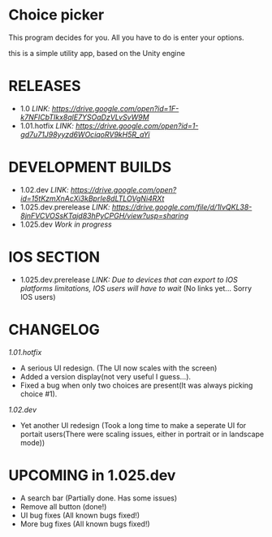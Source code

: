 # Choice picker
This program decides for you. All you have to do is enter your options.

this is a simple utility app, based on the Unity engine

# RELEASES
- 1.0 *LINK: https://drive.google.com/open?id=1F-k7NFICbTIkx8qlE7YSOaDzVLvSvW9M*
- 1.01.hotfix *LINK: https://drive.google.com/open?id=1-gd7u71J98yyzd6WOciqoRV9kH5R_aYi*

# DEVELOPMENT BUILDS
- 1.02.dev *LINK: https://drive.google.com/open?id=15tKzmXnAcXi3kBprIe8dLTLOVgNi4RXt*
- 1.025.dev.prerelease *LINK: https://drive.google.com/file/d/1IvQKL38-8jnFVCVOSsKTajd83hPyCPGH/view?usp=sharing*
- 1.025.dev *Work in progress*

# IOS SECTION
- 1.025.dev.prerelease *LINK: Due to devices that can export to IOS platforms limitations, IOS users will have to wait* (No links yet... Sorry IOS users)

# CHANGELOG

*1.01.hotfix*
  
- A serious UI redesign. (The UI now scales with the screen)
- Added a version display(not very useful I guess...).
- Fixed a bug when only two choices are present(It was always picking choice #1).

*1.02.dev*
  
- Yet another UI redesign (Took a long time to make a seperate UI for portait users(There were scaling issues, either in portrait or in landscape mode))

# UPCOMING in 1.025.dev
- A search bar (Partially done. Has some issues)
- Remove all button (done!)
- UI bug fixes (All known bugs fixed!)
- More bug fixes (All known bugs fixed!)
